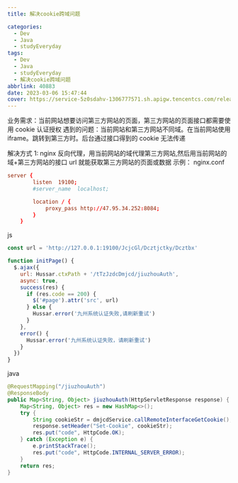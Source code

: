 ```yaml
---
title: 解决cookie跨域问题

categories:
  - Dev
  - Java
  - studyEveryday
tags:
  - Dev
  - Java
  - studyEveryday
  - 解决cookie跨域问题
abbrlink: 40883
date: 2023-03-06 15:47:44
cover: https://service-5z0sdahv-1306777571.sh.apigw.tencentcs.com/release/?uuid=c0591d7f6f3b49ef8db2c9f42ba4d3a9
---
```


业务需求：当前网站想要访问第三方网站的页面，第三方网站的页面接口都需要使用 cookie 认证授权
遇到的问题：当前网站和第三方网站不同域。在当前网站使用 iframe。跳转到第三方时。后台通过接口得到的 cookie 无法传递

解决方式 1:
nginx 反向代理，用当前网站的域代理第三方网站,然后用当前网站的域+第三方网站的接口 url 就能获取第三方网站的页面或数据
示例：
nginx.conf

```conf
server {
        listen  19100;
        #server_name  localhost;

        location / {
            proxy_pass http://47.95.34.252:8084;
        }
    }
```

js

```js
const url = 'http://127.0.0.1:19100/JcjcGl/Dcztjctky/Dcztbx'

function initPage() {
  $.ajax({
    url: Hussar.ctxPath + '/tTzJzdcDmjcd/jiuzhouAuth',
    async: true,
    success(res) {
      if (res.code == 200) {
        $('#page').attr('src', url)
      } else {
        Hussar.error('九州系统认证失败,请刷新重试')
      }
    },
    error() {
      Hussar.error('九州系统认证失败，请刷新重试')
    }
  })
}
```

java

```java
@RequestMapping("/jiuzhouAuth")
@ResponseBody
public Map<String, Object> jiuzhouAuth(HttpServletResponse response) {
    Map<String, Object> res = new HashMap<>();
    try {
        String cookieStr = dmjcdService.callRemoteInterfaceGetCookie();
        response.setHeader("Set-Cookie", cookieStr);
        res.put("code", HttpCode.OK);
    } catch (Exception e) {
        e.printStackTrace();
        res.put("code", HttpCode.INTERNAL_SERVER_ERROR);
    }
    return res;
}
```
